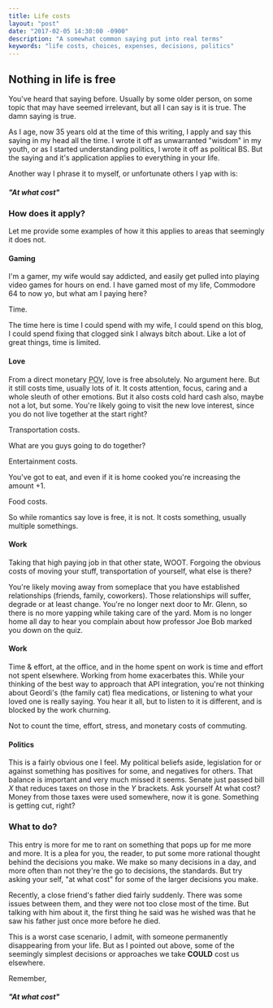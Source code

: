 ```yaml
---
title: Life costs
layout: "post"
date: "2017-02-05 14:30:00 -0900"
description: "A somewhat common saying put into real terms"
keywords: "life costs, choices, expenses, decisions, politics"
---
```


## Nothing in life is free
You've heard that saying before. Usually by some older person, on some topic
that may have seemed irrelevant, but all I can say is it is true. The damn saying is true.

As I age, now 35 years old at the time of this writing, I apply and say this
saying in my head all the time. I wrote it off as unwarranted "wisdom" in my
youth, or as I started understanding politics, I wrote it off as political BS.
But the saying and it's application applies to everything in your life.

Another way I phrase it to myself, or unfortunate others I yap with is:
##### "At what cost"

### How does it apply?
Let me provide some examples of how it this applies to areas that seemingly it
does not.

#### Gaming  
I'm a gamer, my wife would say addicted, and easily get pulled into playing
video games for hours on end. I have gamed most of my life, Commodore 64 to now yo, but what am I paying here?  

Time.  

The time here is time I could spend with my wife, I could spend on this blog, I could spend fixing that clogged sink I always bitch about. Like a lot of great things, time is limited.

#### Love  
From a direct monetary <abbr title="Point of View">POV</abbr>, love is free absolutely. No argument here. But it still costs time, usually lots of it. It costs attention, focus, caring and a whole sleuth of other emotions.
But it also costs cold hard cash also, maybe not a lot, but some. You're likely going to visit the new love interest, since you do not live together at the start right?    

Transportation costs.  

What are you guys going to do together?  

Entertainment costs.

You've got to eat, and even if it is home cooked you're increasing the amount +1.

Food costs.

So while romantics say love is free, it is not. It costs something, usually multiple somethings.

#### Work
Taking that high paying job in that other state, WOOT. Forgoing the obvious costs of moving your stuff, transportation of yourself, what else is there?  

You're likely moving away from someplace that you have established relationships (friends, family, coworkers). Those relationships will suffer, degrade or at least change. You're no longer next door to Mr. Glenn, so there is no more yapping while taking care of the yard. Mom is no longer home all day to hear you complain about how professor Joe Bob marked you down on the quiz.

#### Work  
Time & effort, at the office, and in the home spent on work is time and effort not spent elsewhere. Working from home exacerbates this. While your thinking of the best way to approach that API integration, you're not thinking about Geordi's (the family cat) flea medications, or listening to what your loved one is really saying. You hear it all, but to listen to it is different, and is blocked by the work churning.

Not to count the time, effort, stress, and monetary costs of commuting.

#### Politics  
This is a fairly obvious one I feel. My political beliefs aside, legislation for or against something has positives for some, and negatives for others. That balance is important and very much missed it seems. Senate just passed bill *X* that reduces taxes on those in the *Y* brackets. Ask yourself At what cost? Money from those taxes were used somewhere, now it is gone. Something is getting cut, right?

### What to do?
This entry is more for me to rant on something that pops up for me more and more. It is a plea for you, the reader, to put some more rational thought behind the decisions you make. We make so many decisions in a day, and more often than not they're the go to decisions, the standards. But try asking your self, "at what cost" for some of the larger decisions you make.

Recently, a close friend's father died fairly suddenly. There was some issues between them, and they were not too close most of the time. But talking with him about it, the first thing he said was he wished was that he saw his father just once more before he died.

This is a worst case scenario, I admit, with someone permanently disappearing from your life. But as I pointed out above, some of the seemingly simplest decisions or approaches we take **COULD** cost us elsewhere.

Remember,  
##### "At what cost"

